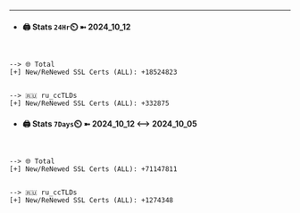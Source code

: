 

---
- #### 🖨️ **Stats** `24Hr`⏲️ ➼ 2024_10_12
```console


--> 🌐 Total
[+] New/ReNewed SSL Certs (ALL): +18524823


--> 🇷🇺 ru_ccTLDs
[+] New/ReNewed SSL Certs (ALL): +332875

```

- #### 🖨️ **Stats** `7Days`⏲️ ➼ 2024_10_12 <--> 2024_10_05
```console


--> 🌐 Total
[+] New/ReNewed SSL Certs (ALL): +71147811


--> 🇷🇺 ru_ccTLDs
[+] New/ReNewed SSL Certs (ALL): +1274348

```

